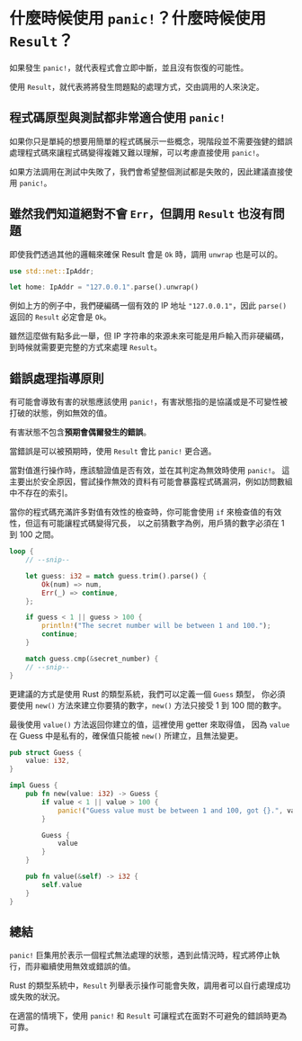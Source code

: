 # 什麼時候使用 `panic!`？什麼時候使用 `Result`？

如果發生 `panic!`，就代表程式會立即中斷，並且沒有恢復的可能性。

使用 `Result`，就代表將將發生問題點的處理方式，交由調用的人來決定。

## 程式碼原型與測試都非常適合使用 `panic!`

如果你只是單純的想要用簡單的程式碼展示一些概念，現階段並不需要強健的錯誤處理程式碼來讓程式碼變得複雜又難以理解，可以考慮直接使用 `panic!`。

如果方法調用在測試中失敗了，我們會希望整個測試都是失敗的，因此建議直接使用 `panic!`。

## 雖然我們知道絕對不會 `Err`，但調用 `Result` 也沒有問題

即使我們透過其他的邏輯來確保 Result 會是 `Ok` 時，調用 `unwrap` 也是可以的。

```rust
use std::net::IpAddr;

let home: IpAddr = "127.0.0.1".parse().unwrap()
```

例如上方的例子中，我們硬編碼一個有效的 IP 地址 `"127.0.0.1"`，因此 `parse()` 返回的 `Result` 必定會是 `Ok`。

雖然這麼做有點多此一舉，但 IP 字符串的來源未來可能是用戶輸入而非硬編碼，到時候就需要更完整的方式來處理 `Result`。

## 錯誤處理指導原則

有可能會導致有害的狀態應該使用 `panic!`，有害狀態指的是協議或是不可變性被打破的狀態，例如無效的值。

有害狀態不包含**預期會偶爾發生的錯誤**。

當錯誤是可以被預期時，使用 `Result` 會比 `panic!` 更合適。

當對值進行操作時，應該驗證值是否有效，並在其判定為無效時使用 `panic!`。
這主要出於安全原因，嘗試操作無效的資料有可能會暴露程式碼漏洞，例如訪問數組中不存在的索引。

當你的程式碼充滿許多對值有效性的檢查時，你可能會使用 `if` 來檢查值的有效性，但這有可能讓程式碼變得冗長，
以之前猜數字為例，用戶猜的數字必須在 1 到 100 之間。

```rust
loop {
    // --snip--

    let guess: i32 = match guess.trim().parse() {
        Ok(num) => num,
        Err(_) => continue,
    };

    if guess < 1 || guess > 100 {
        println!("The secret number will be between 1 and 100.");
        continue;
    }

    match guess.cmp(&secret_number) {
    // --snip--
}
```

更建議的方式是使用 Rust 的類型系統，我們可以定義一個 `Guess` 類型，
你必須要使用 `new()` 方法來建立你要猜的數字，`new()` 方法只接受 1 到 100 間的數字。

最後使用 `value()` 方法返回你建立的值，這裡使用 getter 來取得值，
因為 `value` 在 Guess 中是私有的，確保值只能被 `new()` 所建立，且無法變更。

```rust
pub struct Guess {
    value: i32,
}

impl Guess {
    pub fn new(value: i32) -> Guess {
        if value < 1 || value > 100 {
            panic!("Guess value must be between 1 and 100, got {}.", value);
        }

        Guess {
            value
        }
    }

    pub fn value(&self) -> i32 {
        self.value
    }
}
```

## 總結

`panic!` 巨集用於表示一個程式無法處理的狀態，遇到此情況時，程式將停止執行，而非繼續使用無效或錯誤的值。

Rust 的類型系統中，`Result` 列舉表示操作可能會失敗，調用者可以自行處理成功或失敗的狀況。

在適當的情境下，使用 `panic!` 和 `Result` 可讓程式在面對不可避免的錯誤時更為可靠。

